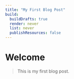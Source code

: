 ```yaml
---
title: "My First Blog Post"
build:
  buildDrafts: true
  render: never
  list: never
  publishResources: false
---
```


# Welcome

> This is my first blog post.

